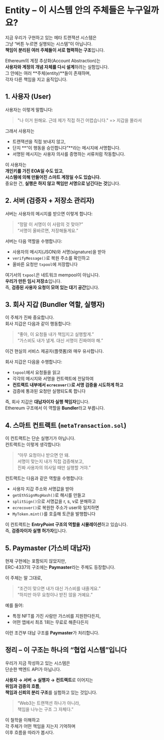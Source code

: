 # Entity – 이 시스템 안의 주체들은 누구일까요?

지금 우리가 구현하고 있는 메타 트랜잭션 시스템은  
그냥 “버튼 누르면 실행되는 시스템”이 아닙니다.  
**책임이 분리된 여러 주체들이 서로 협력하는 구조**입니다.

Ethereum의 계정 추상화(Account Abstraction)는  
**사용자와 계정의 개념 자체를 다시 설계**하려는 실험입니다.  
그 안에는 여러 **주체(entity)**들이 존재하며,  
각자 다른 책임을 지고 움직입니다.

## 1. 사용자 (User)

사용자는 이렇게 말합니다:

> "나 이거 원해요. 근데 제가 직접 하긴 어렵습니다." => 지갑을 몰라서

그래서 사용자는

- 트랜잭션을 직접 보내지 않고,
- 단지 **“이 행동을 승인합니다”**라는 메시지에 서명합니다.
- 서명된 메시지는 사용자 의사를 증명하는 서류처럼 작동합니다.

이 사용자는  
**개인키를 가진 EOA일 수도 있고**,  
**시스템에 의해 만들어진 스마트 계정일 수도 있습니다.**  
중요한 건, **실행은 하지 않고 책임만 서명으로 남긴다는 것**입니다.

## 2. 서버 (검증자 + 저장소 관리자)

서버는 사용자의 메시지를 받으면 이렇게 합니다:

> “정말 이 서명이 이 사람의 것 맞아?”  
> “서명이 올바르면, 저장해둘게요.”

서버는 다음 역할을 수행합니다:

- 사용자의 메시지(JSON)와 서명(signature)을 받아
- `verifyMessage()`로 복원 주소를 확인하고
- 올바른 요청만 `txpool`에 저장합니다

여기서의 `txpool`은 네트워크 mempool이 아닙니다.  
**우리가 만든 임시 저장소**입니다.  
즉, **검증된 사용자 요청이 모여 있는 대기 공간**입니다.

## 3. 회사 지갑 (Bundler 역할, 실행자)

이 주체가 진짜 중요합니다.  
회사 지갑은 다음과 같이 행동합니다:

> “좋아, 이 요청들 내가 책임지고 실행할게.”  
> “가스비도 내가 낼게. 대신 서명이 진짜여야 해.”

이건 현실의 서비스 제공자(플랫폼)와 매우 유사합니다.

회사 지갑은 다음을 수행합니다:

- `txpool`에서 요청들을 읽고
- 각각의 메시지와 서명을 컨트랙트에 전달하여
- **컨트랙트 내부에서 `ecrecover()`로 서명 검증을 시도하게 하고**
- 검증에 통과된 요청만 실행되도록 합니다

즉, 회사 지갑은 **대납자이자 실행 책임자**입니다.  
Ethereum 구조에서 이 역할을 **Bundler**라고 부릅니다.

## 4. 스마트 컨트랙트 (`metaTransaction.sol`)

이 컨트랙트는 단순 실행기가 아닙니다.  
컨트랙트는 이렇게 생각합니다:

> “아무 요청이나 받으면 안 돼.  
> 서명이 맞는지 내가 직접 검증해보고,  
> 진짜 사용자의 의사일 때만 실행할 거야.”

컨트랙트는 다음과 같은 역할을 수행합니다:

- 사용자 지갑 주소와 서명값을 받아
- `getEthSignMsgHash()`로 해시를 만들고
- `splitSign()`으로 서명값을 r, s, v로 분해하고
- `ecrecover()`로 복원한 주소가 user와 일치하면
- `MyToken.mint()`를 호출해 토큰을 발행합니다

이 컨트랙트는 **EntryPoint 구조의 역할을 시뮬레이션**하고 있습니다.  
즉, **검증자이자 실행 허가자**입니다.

## 5. Paymaster (가스비 대납자)

현재 구현에는 포함되지 않았지만,  
ERC-4337의 구조에는 **Paymaster**라는 주체도 등장합니다.

이 주체는 말 그대로,

> “조건이 맞으면 내가 대신 가스비를 내줄게요.”  
> “하지만 아무 요청이나 받진 않을 거예요.”

예를 들어:

- 특정 NFT를 가진 사람만 가스비를 지원한다든지,
- 어떤 앱에서 최초 1회는 무료로 해준다든지

이런 조건부 대납 구조를 **Paymaster**가 처리합니다.

## 정리 – 이 구조는 하나의 “협업 시스템”입니다

우리가 지금 작성하고 있는 시스템은  
단순한 백엔드 API가 아닙니다.

**사용자 → 서버 → 실행자 → 컨트랙트**로 이어지는  
**위임과 검증의 흐름**,  
**책임과 신뢰의 분리 구조**를 실험하고 있는 것입니다.

> “Web3는 트랜잭션 하나가 아니라,  
> 책임을 나누는 구조 그 자체다.”

이 철학을 이해하고  
각 주체가 어떤 책임을 지는지 기억하며  
이후 흐름을 따라가 봅시다.
